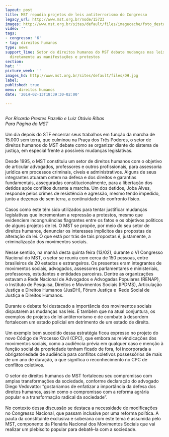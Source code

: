 ```yaml
---
layout: post
title: MST repudia projetos de leis antiterrorismo do Congresso
legacy_url: http://www.mst.org.br/node/15723
images: http://www.mst.org.br/sites/default/files/imagecache/foto_destaque/DH.jpg
video: ''
tags:
- congresso: '6'
- tag: direitos humanos
type: news
support_line: Setor de direitos humanos do MST debate mudanças nas leis que envolvem
  diretamente as manifestações e protestos
section: 
hat: ''
picture_week: ''
images_hd: http://www.mst.org.br/sites/default/files/DH.jpg
label: 
published: true
menu: direitos humanos
date: '2014-02-13T18:39:30-02:00'

---
```

<p><br><em>Por Ricardo Prestes Pazello e Luiz Otávio Ribas<br>Para Página do MST</em><br><em><br></em>Um dia depois do STF encerrar seus trabalhos em função da marcha de 15.000 sem terra, que culminou na Praça dos Três Poderes, o setor de direitos humanos do MST debate como se organizar diante do sistema de justiça, em especial frente a possíveis mudanças legislativas. <br><br>Desde 1995, o MST constituiu um setor de direitos humanos com o objetivo de articular advogados, professores e outros profissionais, para assessoria jurídica em processos criminais, cíveis e administrativos. Alguns de seus integrantes atuaram ontem na defesa e dos direitos e garantias fundamentais, asseguradas constitucionalmente, para a libertação dos detidos após conflitos durante a marcha. Um dos detidos, Joba Alves, responde pelos crimes de resistência e agressão, mesmo tendo impedido, junto a dezenas de sem terra, a continuidade do confronto físico.<br><br>Casos como este têm sido utilizados para tentar justificar mudanças legislativas que incrementam a repressão a protestos, mesmo que evidenciem incongruências flagrantes entre os fatos e os objetivos políticos de alguns projetos de lei. O MST se propõe, por meio do seu setor de direitos humanos, denunciar os interesses implícitos das propostas de alteração da lei. O que está por trás de tais propostas é, justamente, a criminalização dos movimentos sociais.<br><br>Nesse sentido, na manhã desta quinta feira (13/02), durante o VI Congresso Nacional do MST, o setor se reuniu com cerca de 150 pessoas, entre brasileiros de 20 estados e estrangeiros. Os presentes eram integrantes de movimentos sociais, advogados, assessores parlamentares e ministeriais, professores, estudantes e entidades parceiras. Dentre as organizações estavam a Rede Nacional de Advogados e Advogadas Populares (RENAP), o Instituto de Pesquisa, Direitos e Movimentos Sociais (IPDMS), Articulação Justiça e Direitos Humanos (JusDH), Fórum Justiça e&nbsp; Rede Social de Justiça e Direitos Humanos.<br><br>Durante o debate foi destacado a importância dos movimentos sociais disputarem as mudanças nas leis. E também que na atual conjuntura, os exemplos de projetos de lei antiterrorismo e de combate à desordem fortalecem um estado policial em detrimento de um estado de direito.<br><br>Um exemplo bem sucedido dessa estratégia ficou expresso no projeto do novo Código de Processo Civil (CPC), que embora as reivindicações dos movimentos sociais, como a audiência prévia em qualquer caso e menção à função social da propriedade tenham ficado de fora, foi incorporada a obrigatoriedade de audiência para conflitos coletivos possessórios de mais de um ano de duração, o que significa o reconhecimento no CPC de conflitos coletivos.&nbsp; <br><br>O setor de direitos humanos do MST fortaleceu seu compromisso com amplas transformações da sociedade, conforme declaração do advogado Diego Vedovatto: “gostaríamos de enfatizar a importância da defesa dos direitos humanos, assim como o compromisso com a reforma agrária popular e a transformação radical da sociedade”. <br><br>No contexto dessa discussão se destaca a necessidade de modificações no Congresso Nacional, que passam inclusive por uma reforma política. A pauta da constituinte exclusiva e soberana com este tema é assumida pelo MST, componente da Plenária Nacional dos Movimentos Sociais que vai realizar um plebiscito popular para debatê-la com a sociedade.<br>&nbsp;</p>
